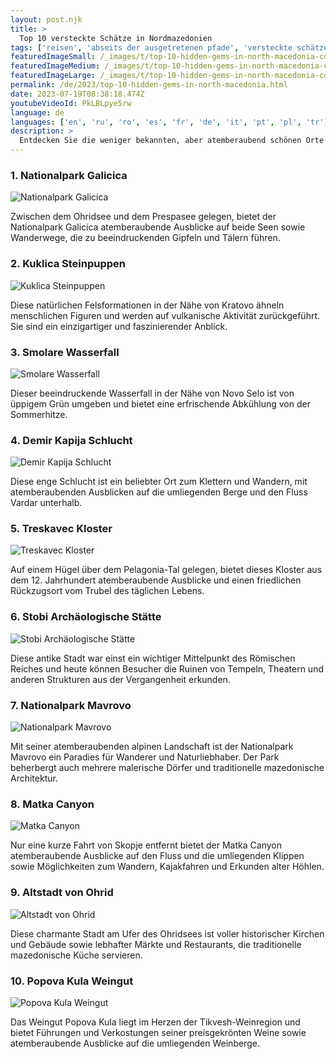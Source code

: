 ```yaml
---
layout: post.njk
title: >
  Top 10 versteckte Schätze in Nordmazedonien
tags: ['reisen', 'abseits der ausgetretenen pfade', 'versteckte schätze', 'nordmazedonien']
featuredImageSmall: /_images/t/top-10-hidden-gems-in-north-macedonia-cover-de-small.webp
featuredImageMedium: /_images/t/top-10-hidden-gems-in-north-macedonia-cover-de-medium.webp
featuredImageLarge: /_images/t/top-10-hidden-gems-in-north-macedonia-cover-de-large.webp
permalink: /de/2023/top-10-hidden-gems-in-north-macedonia.html
date: 2023-07-19T08:38:18.474Z
youtubeVideoId: PkLBLpye5rw
language: de
languages: ['en', 'ru', 'ro', 'es', 'fr', 'de', 'it', 'pt', 'pl', 'tr']
description: >
  Entdecken Sie die weniger bekannten, aber atemberaubend schönen Orte in Nordmazedonien, die abseits der ausgetretenen Pfade liegen.
---
```


### 1. Nationalpark Galicica

![Nationalpark Galicica](/_images/5/53d785cfea997ecc764ce65ff163acbd-medium.webp)

Zwischen dem Ohridsee und dem Prespasee gelegen, bietet der Nationalpark Galicica atemberaubende Ausblicke auf beide Seen sowie Wanderwege, die zu beeindruckenden Gipfeln und Tälern führen.

### 2. Kuklica Steinpuppen

![Kuklica Steinpuppen](/_images/e/e7364ecefe0ff5b5f9de4ae7723145f6-medium.webp)

Diese natürlichen Felsformationen in der Nähe von Kratovo ähneln menschlichen Figuren und werden auf vulkanische Aktivität zurückgeführt. Sie sind ein einzigartiger und faszinierender Anblick.

### 3. Smolare Wasserfall

![Smolare Wasserfall](/_images/7/7c5e7eb9006b0be5b954627a4dfb2f41-medium.webp)

Dieser beeindruckende Wasserfall in der Nähe von Novo Selo ist von üppigem Grün umgeben und bietet eine erfrischende Abkühlung von der Sommerhitze.

### 4. Demir Kapija Schlucht

![Demir Kapija Schlucht](/_images/6/69a19ed346dcd206ca3069f9ee5e4e51-medium.webp)

Diese enge Schlucht ist ein beliebter Ort zum Klettern und Wandern, mit atemberaubenden Ausblicken auf die umliegenden Berge und den Fluss Vardar unterhalb.

### 5. Treskavec Kloster

![Treskavec Kloster](/_images/5/5ed5cdc0337e29b85b743b35d0ff2058-medium.webp)

Auf einem Hügel über dem Pelagonia-Tal gelegen, bietet dieses Kloster aus dem 12. Jahrhundert atemberaubende Ausblicke und einen friedlichen Rückzugsort vom Trubel des täglichen Lebens.

### 6. Stobi Archäologische Stätte

![Stobi Archäologische Stätte](/_images/3/36a8ac9f57a11e1f5464034aa87843f4-medium.webp)

Diese antike Stadt war einst ein wichtiger Mittelpunkt des Römischen Reiches und heute können Besucher die Ruinen von Tempeln, Theatern und anderen Strukturen aus der Vergangenheit erkunden.

### 7. Nationalpark Mavrovo

![Nationalpark Mavrovo](/_images/f/fc8129463b08713f4d3ca89775d229f7-medium.webp)

Mit seiner atemberaubenden alpinen Landschaft ist der Nationalpark Mavrovo ein Paradies für Wanderer und Naturliebhaber. Der Park beherbergt auch mehrere malerische Dörfer und traditionelle mazedonische Architektur.

### 8. Matka Canyon

![Matka Canyon](/_images/e/e91edcbfd3d33b20a8ed7eaba2703f10-medium.webp)

Nur eine kurze Fahrt von Skopje entfernt bietet der Matka Canyon atemberaubende Ausblicke auf den Fluss und die umliegenden Klippen sowie Möglichkeiten zum Wandern, Kajakfahren und Erkunden alter Höhlen.

### 9. Altstadt von Ohrid

![Altstadt von Ohrid](/_images/5/535697e028d5f54418a6c445fbef24cc-medium.webp)

Diese charmante Stadt am Ufer des Ohridsees ist voller historischer Kirchen und Gebäude sowie lebhafter Märkte und Restaurants, die traditionelle mazedonische Küche servieren.

### 10. Popova Kula Weingut

![Popova Kula Weingut](/_images/a/a5dd641b21299e5367465ceb79ce498f-medium.webp)

Das Weingut Popova Kula liegt im Herzen der Tikvesh-Weinregion und bietet Führungen und Verkostungen seiner preisgekrönten Weine sowie atemberaubende Ausblicke auf die umliegenden Weinberge.

